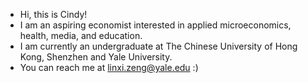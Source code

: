 - Hi, this is Cindy!
- I am an aspiring economist interested in applied microeconomics, health, media, and education.
- I am currently an undergraduate at The Chinese University of Hong Kong, Shenzhen and Yale University.
- You can reach me at linxi.zeng@yale.edu :)

<!---
linxicindyzeng/linxicindyzeng is a ✨ special ✨ repository because its `README.md` (this file) appears on your GitHub profile.
You can click the Preview link to take a look at your changes.
--->
